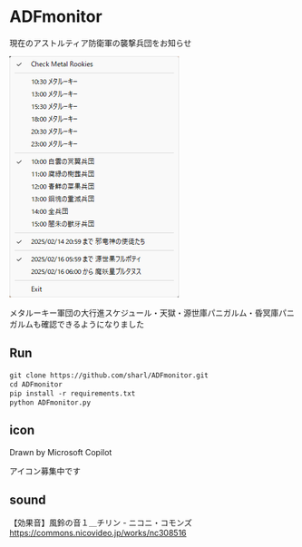 # ADFmonitor

現在のアストルティア防衛軍の襲撃兵団をお知らせ

![](Assets/image.png)

メタルーキー軍団の大行進スケジュール・天獄・源世庫パニガルム・昏冥庫パニガルムも確認できるようになりました

## Run

```
git clone https://github.com/sharl/ADFmonitor.git
cd ADFmonitor
pip install -r requirements.txt
python ADFmonitor.py
```

## icon
Drawn by Microsoft Copilot

アイコン募集中です

## sound
【効果音】風鈴の音１＿チリン - ニコニ・コモンズ
https://commons.nicovideo.jp/works/nc308516
